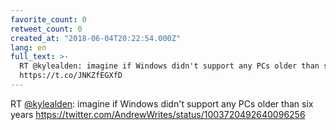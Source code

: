 ```yaml
---
favorite_count: 0
retweet_count: 0
created_at: "2018-06-04T20:22:54.000Z"
lang: en
full_text: >-
  RT @kylealden: imagine if Windows didn't support any PCs older than six years
  https://t.co/JNKZfEGXfD
---
```


RT [@kylealden](https://twitter.com/kylealden): imagine if Windows didn't
support any PCs older than six years
<https://twitter.com/AndrewWrites/status/1003720492640096256>
